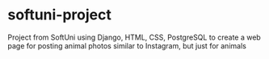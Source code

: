 # softuni-project
Project from SoftUni using Django, HTML, CSS, PostgreSQL to create a web page for posting animal photos similar to Instagram, but just for animals
